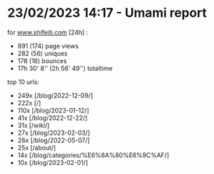# 23/02/2023 14:17 - Umami report
for www.shifeiti.com [24h] :

 - 891 (174) page views
 - 282 (56) uniques
 - 178 (18) bounces
 - 17h 30' 8'' (2h 56' 49'') totaltime


top 10 urls:
 - 249x [/blog/2022-12-09/]
 - 222x [/]
 - 110x [/blog/2023-01-12/]
 - 41x [/blog/2022-12-22/]
 - 31x [/wiki/]
 - 27x [/blog/2023-02-03/]
 - 26x [/blog/2022-05-07/]
 - 25x [/about/]
 - 14x [/blog/categories/%E6%8A%80%E6%9C%AF/]
 - 10x [/blog/2023-02-01/]


